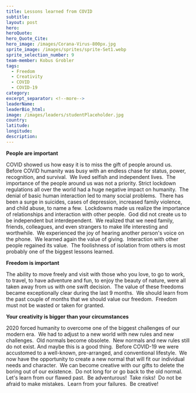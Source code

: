 ```yaml
---
title: Lessons learned from COVID
subtitle:
layout: post
hero:
heroQuote:
hero_Quote_Cite:
hero_image: /images/Corana-Virus-800px.jpg
sprite_image: /images/sprites/sprite-Set1.webp
sprite_selection_number: 9
team-member: Kobus Grobler
tags:
  - Freedom
  - Creativity
  - COVID
  - COVID-19
category:
excerpt_separator: <!--more-->
leaderName:
leaderBio_html:
image: /images/leaders/studentPlaceholder.jpg
country:
latitude:
longitude:
description:
---
```


**People are important**

COVID showed us how easy it is to miss the gift of people around us.&nbsp; Before COVID humanity was busy with an endless chase for status, power, recognition, and survival.&nbsp; We lived selfish and independent lives.&nbsp; The importance of the people around us was not a priority. Strict lockdown regulations all over the world had a huge negative impact on humanity.&nbsp; The denial of basic human interaction led to many social problems.&nbsp; There has been a surge in suicides, cases of depression, increased family violence, and child abuse, to name a few.&nbsp; Lockdowns made us realize the importance of relationships and interaction with other people.&nbsp; God did not create us to be independent but interdependent.&nbsp; We realized that we need family, friends, colleagues, and even strangers to make life interesting and worthwhile.&nbsp; We experienced the joy of hearing another person's voice on the phone.&nbsp; We learned again the value of giving.&nbsp; Interaction with other people regained its value.&nbsp; The foolishness of isolation from others is most probably one of the biggest lessons learned.&nbsp;

**Freedom is important**

The ability to move freely and visit with those who you love, to go to work, to travel, to have adventure and fun, to enjoy the beauty of nature, were all taken away from us with one swift decision.&nbsp; The value of these freedoms became exceptionally clear during the last 9 months.&nbsp; We should learn from the past couple of months that we should value our freedom.&nbsp; Freedom must not be wasted or taken for granted.

**Your creativity is bigger than your circumstances**

2020 forced humanity to overcome one of the biggest challenges of our modern era.&nbsp; We had to adjust to a new world with new rules and new challenges.&nbsp; Old normals become obsolete.&nbsp; New normals and new rules still do not exist. And maybe this is a good thing.&nbsp; Before COVID-19 we were accustomed to a well-known, pre-arranged, and conventional lifestyle.&nbsp; We now have the opportunity to create a new normal that will fit our individual needs and character.&nbsp; We can become creative with our gifts to delete the boring out of our existence.&nbsp; Do not long for or go back to the old normal.&nbsp; Let's learn from our flawed past.&nbsp; Be adventurous\!&nbsp; Take risks\!&nbsp; Do not be afraid to make mistakes.&nbsp; Learn from your failures.&nbsp; Be creative\!